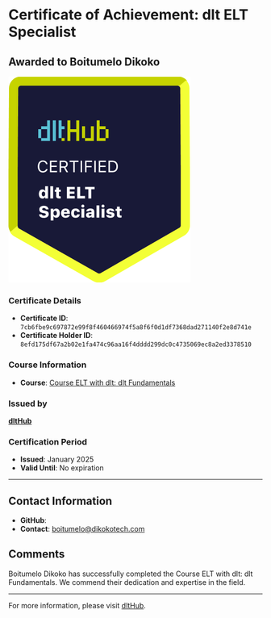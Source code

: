 
# Certificate of Achievement: dlt ELT Specialist

## Awarded to **Boitumelo Dikoko**

![Course Image](../badges/dlt_ELT_specialist.png)

### Certificate Details
- **Certificate ID**: `7cb6fbe9c697872e99f8f460466974f5a8f6f0d1df7368dad271140f2e8d741e`
- **Certificate Holder ID**: `8efd175df67a2b02e1fa474c96aa16f4dddd299dc0c4735069ec8a2ed3378510`

### Course Information
- **Course**: [Course ELT with dlt: dlt Fundamentals](https://github.com/dlt-hub/dlthub-education/tree/main/courses/dlt_fundamentals_dec_2024)

### Issued by
[**dltHub**](https://dlthub.com/) 

### Certification Period
- **Issued**: January 2025
- **Valid Until**: No expiration

---

## Contact Information
- **GitHub**: 
- **Contact**: boitumelo@dikokotech.com

## Comments
Boitumelo Dikoko has successfully completed the Course ELT with dlt: dlt Fundamentals. We commend their dedication and expertise in the field.

---

For more information, please visit [dltHub](https://dlthub.com/).
    